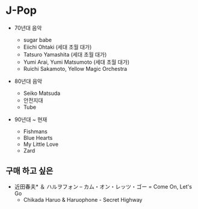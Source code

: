# J-Pop
- 70년대 음악
  - sugar babe
  - Eiichi Ohtaki (세대 초월 대가)
  - Tatsuro Yamashita (세대 초월 대가)
  - Yumi Arai, Yumi Matsumoto (세대 초월 대가)
  - Ruichi Sakamoto, Yellow Magic Orchestra
    
- 80년대 음악
  - Seiko Matsuda
  - 안전지대
  - Tube

- 90년대 ~ 현재
  - Fishmans
  - Blue Hearts
  - My Little Love
  - Zard

## 구매 하고 싶은
- 近田春夫* ＆ ハルヲフォン – カム・オン・レッツ・ゴー = Come On, Let's Go
  - Chikada Haruo & Haruophone - Secret Highway
